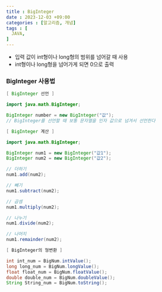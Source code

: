 ```yaml
---
title : BigInteger
date : 2023-12-03 +09:00
categories : [알고리즘, 개념]
tags : [
  JAVA,
]
---
```

<!-- ![](/assets/img/Spring/aaaa.png){:style="border:1px solid #eaeaea; border-radius: 7px; padding: 0px;" } -->
<!-- ![](/assets/img/alg/1-1.png){:style="width:1000px" } -->

- 입력 값이 int형이나 long형의 범위를 넘어갈 때 사용
- int형이나 long형을 넘어가게 되면 0으로 출력

### BigInteger 사용법

```java
[ BigInteger 선언 ]

import java.math.BigInteger;

BigInteger number = new BigInteger("값");
// BigInteger를 선언할 때 보통 문자열을 인자 값으로 넘겨서 선언한다
```

```java
[ BigInteger 계산 ]

import java.math.BigInteger;

BigInteger num1 = new BigInteger("값1");
BigInteger num2 = new BigInteger("값2");

// 더하기
num1.add(num2);

// 빼기
num1.subtract(num2);

// 곱셈
num1.multiply(num2);

// 나누기
num1.divide(num2);

// 나머지
num1.remainder(num2);
```

```java
[ BigInteger의 형변환 ] 

int int_num = BigNum.intValue();
long long_num = BigNum.longValue();
float float_num = BigNum.floatValue();
double double_num = BigNum.doubleValue();
String String_num = BigNum.toString();
```
